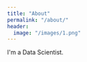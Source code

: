 ```yaml
---
title: "About"
permalink: "/about/"
header:
  image: "/images/1.png"
---
```


I'm a Data Scientist.
